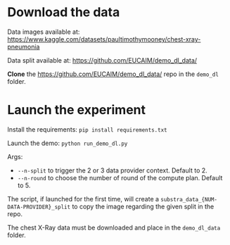 # Download the data

Data images available at: <https://www.kaggle.com/datasets/paultimothymooney/chest-xray-pneumonia>

Data split available at: <https://github.com/EUCAIM/demo_dl_data/>

**Clone** the <https://github.com/EUCAIM/demo_dl_data/> repo in the `demo_dl` folder.

# Launch the experiment

Install the requirements: `pip install requirements.txt`

Launch the demo: `python run_demo_dl.py`

Args:

- `--n-split` to trigger the 2 or 3 data provider context. Default to 2.
- `--n-round` to choose the number of round of the compute plan. Default to 5.

The script, if launched for the first time, will create a `substra_data_{NUM-DATA-PROVIDER}_split` to copy the image regarding the given split in the repo.

The chest X-Ray data must be downloaded and place in the `demo_dl_data` folder.
